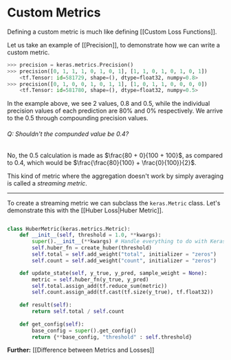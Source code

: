 # Custom Metrics

Defining a custom metric is much like defining [[Custom Loss Functions]].

Let us take an example of [[Precision]], to demonstrate how we can write a custom metric.

```python
>>> precision = keras.metrics.Precision()
>>> precision([0, 1, 1, 1, 0, 1, 0, 1], [1, 1, 0, 1, 0, 1, 0, 1])
	<tf.Tensor: id=581729, shape=(), dtype=float32, numpy=0.8>
>>> precision([0, 1, 0, 0, 1, 0, 1, 1], [1, 0, 1, 1, 0, 0, 0, 0])
	<tf.Tensor: id=581780, shape=(), dtype=float32, numpy=0.5>
```

In the example above, we see 2 values, 0.8 and 0.5, while the individual precision values of each prediction are 80% and 0% respectively. We arrive to the 0.5 through compounding precision values.

###### Q: Shouldn't the compunded value be 0.4?
No, the 0.5 calculation is made as $\frac{80 + 0}{100 + 100}$, as compared to 0.4, which would be $\frac{\frac{80}{100} + \frac{0}{100}}{2}$. 

This kind of metric where the aggregation doesn't work by simply averaging is called a _streaming metric_.

---
To create a streaming metric we can subclass the `keras.Metric` class. 
Let's demonstrate this with the [[Huber Loss|Huber Metric]].

```python

class HuberMetric(keras.metrics.Metric):
	def __init__(self, threshold = 1.0, **kwargs):
		super().__init__(**kwargs) # Handle everything to do with Keras Metric instantiation
		self.huber_fn = create_huber(threshold)
		self.total = self.add_weight("total", initializer = "zeros")
		self.count = self.add_weight("count", initializer = "zeros")

	def update_state(self, y_true, y_pred, sample_weight = None):
		metric = self.huber_fn(y_true, y_pred)
		self.total.assign_add(tf.reduce_sum(metric))
		self.count.assign_add(tf.cast(tf.size(y_true), tf.float32))
	
	def result(self):
		return self.total / self.count
	
	def get_config(self):
		base_config = super().get_config()
		return {**base_config, "threshold" : self.threshold}
```


__Further:__
[[Difference between Metrics and Losses]]